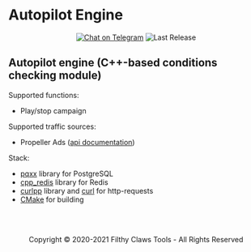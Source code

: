 # Autopilot Engine

<p align="center">
<a href="https://t.me/alcatraz_rm"><img src="https://img.shields.io/badge/Telegram Chat-@alcatraz_rm-2CA5E0.svg?logo=telegram&style=for-the-badge" alt="Chat on Telegram"/></a>
<img src="https://img.shields.io/badge/version-v.0.0.1-green?style=for-the-badge" alt="Last Release"/>
</p>

## Autopilot engine (C++-based conditions checking module)

Supported functions:
* Play/stop campaign

Supported traffic sources:
* Propeller Ads ([api documentation](https://ssp-api.propellerads.com/v5/docs/#/))

Stack:
* [pqxx](http://pqxx.org/development/libpqxx/) library for PostgreSQL
* [cpp_redis](https://github.com/cpp-redis/cpp_redis) library for Redis
* [curlpp](http://www.curlpp.org/) library and [curl](https://curl.se/) for http-requests
* [CMake](https://cmake.org/) for building

<br>
<br>
<p align="center">
Copyright © 2020-2021 Filthy Claws Tools - All Rights Reserved
</p>
